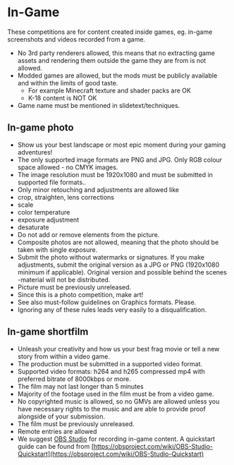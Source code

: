 # In-Game

These competitions are for content created inside games, eg. in-game screenshots and videos recorded from a game.
- No 3rd party renderers allowed, this means that no extracting game assets and rendering them outside the game they are from is not allowed.
- Modded games are allowed, but the mods must be publicly available and within the limits of good taste.
	- For example Minecraft texture and shader packs are OK
	- K-18 content is NOT OK
- Game name must be mentioned in slidetext/techniques.

## In-game photo

- Show us your best landscape or most epic moment during your gaming adventures!
- The only supported image formats are PNG and JPG. Only RGB colour space allowed - no CMYK images.
- The image resolution must be 1920x1080 and must be submitted in supported file formats..
- Only minor retouching and adjustments are allowed like
 - crop, straighten, lens corrections
 - scale
 - color temperature
 - exposure adjustment
 - desaturate
- Do not add or remove elements from the picture.
- Composite photos are not allowed, meaning that the photo should be taken with single exposure.
- Submit the photo without watermarks or signatures. If you make adjustments, submit the original version as a JPG or PNG (1920x1080 minimum if applicable). Original version and possible behind the scenes -material will not be distributed.
- Picture must be previously unreleased.
- Since this is a photo competition, make art!
- See also must-follow guidelines on Graphics formats. Please.
- Ignoring any of these rules leads very easily to a disqualification.

## In-game shortfilm

- Unleash your creativity and how us your best frag movie or tell a new story from within a video game.
- The production must be submitted in a supported video format.
- Supported video formats: h264 and h265 compressed mp4 with preferred bitrate of 8000kbps or more.
- The film may not last longer than 5 minutes
- Majority of the footage used in the film must be from a video game.
- No copyrighted music is allowed, so no GMVs are allowed unless you have necessary rights to the music and are able to provide proof alongside of your submission.
- The film must be previously unreleased.
- Remote entries are allowed
- We suggest [OBS Studio](https://obsproject.com/download) for recording in-game content. A quickstart guide can be found from [https://obsproject.com/wiki/OBS-Studio-Quickstart](https://obsproject.com/wiki/OBS-Studio-Quickstart)